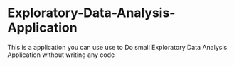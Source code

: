 # Exploratory-Data-Analysis-Application
This is a application you can use use to Do small Exploratory Data Analysis Application without writing any code
